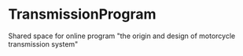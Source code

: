 # TransmissionProgram
Shared space for online program "the origin and design of motorcycle transmission system"
